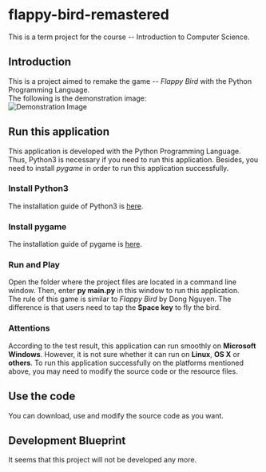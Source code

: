 # flappy-bird-remastered

This is a term project for the course -- Introduction to Computer Science.

## Introduction
This is a project aimed to remake the game -- *Flappy Bird* with the Python Programming Language.<br />
The following is the demonstration image:<br />
![Demonstration Image](https://camo.githubusercontent.com/1f9247c063eb38c8297c21b4ad6bb6502a6a0f29/68747470733a2f2f6d697a756e617368692d73682e6769746875622e696f2f696d6167652d686f7374696e672f70726f6a656374732f666c617070792d626972642d72656d617374657265642f64656d6f2d696d6167652e706e67)

## Run this application
This application is developed with the Python Programming Language. Thus, Python3 is necessary if you need to run this application. Besides, you need to install *pygame* in order to run this application successfully.

### Install Python3
The installation guide of Python3 is [here](https://wiki.python.org/moin/BeginnersGuide/Download).

### Install pygame
The installation guide of pygame is [here](https://www.pygame.org/wiki/GettingStarted#Pygame%20Installation).

### Run and Play
Open the folder where the project files are located in a command line window. Then, enter **py main.py** in this window to run this application.<br />
The rule of this game is similar to *Flappy Bird* by Dong Nguyen. The difference is that users need to tap the **Space key** to fly the bird.

### Attentions
According to the test result, this application can run smoothly on **Microsoft Windows**. However, it is not sure whether it can run on **Linux**, **OS X** or **others**. To run this application successfully on the platforms mentioned above, you may need to modify the source code or the resource files.

## Use the code
You can download, use and modify the source code as you want.

## Development Blueprint
It seems that this project will not be developed any more.
